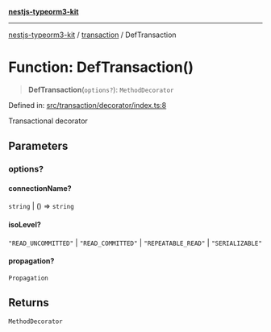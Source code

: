 [**nestjs-typeorm3-kit**](../../README.md)

***

[nestjs-typeorm3-kit](../../README.md) / [transaction](../README.md) / DefTransaction

# Function: DefTransaction()

> **DefTransaction**(`options?`): `MethodDecorator`

Defined in: [src/transaction/decorator/index.ts:8](https://github.com/x302502/nestjs-typeorm3-kit/blob/313e27f27be24cb76b799a33cc27551fc0070682/src/transaction/decorator/index.ts#L8)

Transactional decorator

## Parameters

### options?

#### connectionName?

`string` \| () => `string`

#### isoLevel?

`"READ_UNCOMMITTED"` \| `"READ_COMMITTED"` \| `"REPEATABLE_READ"` \| `"SERIALIZABLE"`

#### propagation?

`Propagation`

## Returns

`MethodDecorator`
